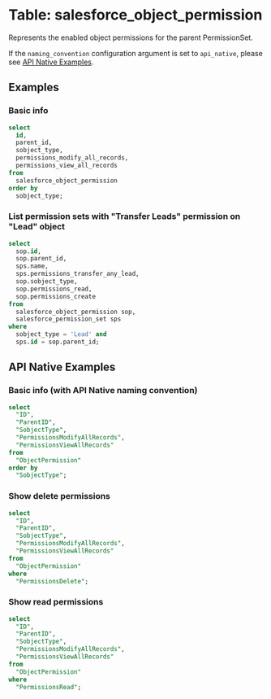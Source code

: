 # Table: salesforce_object_permission

Represents the enabled object permissions for the parent PermissionSet.

If the `naming_convention` configuration argument is set to `api_native`, please see [API Native Examples](https://hub.steampipe.io/plugins/turbot/salesforce/tables/salesforce_object_permission#show_delete_permissions).

## Examples

### Basic info

```sql
select
  id,
  parent_id,
  sobject_type,
  permissions_modify_all_records,
  permissions_view_all_records
from
  salesforce_object_permission
order by
  sobject_type;
```

### List permission sets with "Transfer Leads" permission on "Lead" object

```sql
select
  sop.id,
  sop.parent_id,
  sps.name,
  sps.permissions_transfer_any_lead,
  sop.sobject_type,
  sop.permissions_read,
  sop.permissions_create
from
  salesforce_object_permission sop,
  salesforce_permission_set sps
where
  sobject_type = 'Lead' and
  sps.id = sop.parent_id;
```

## API Native Examples

### Basic info (with API Native naming convention)

```sql
select
  "ID",
  "ParentID",
  "SobjectType",
  "PermissionsModifyAllRecords",
  "PermissionsViewAllRecords"
from
  "ObjectPermission"
order by
  "SobjectType";
```

### Show delete permissions

```sql
select
  "ID",
  "ParentID",
  "SobjectType",
  "PermissionsModifyAllRecords",
  "PermissionsViewAllRecords"
from
  "ObjectPermission"
where
  "PermissionsDelete";
```

### Show read permissions

```sql
select
  "ID",
  "ParentID",
  "SobjectType",
  "PermissionsModifyAllRecords",
  "PermissionsViewAllRecords"
from
  "ObjectPermission"
where
  "PermissionsRead";
```
